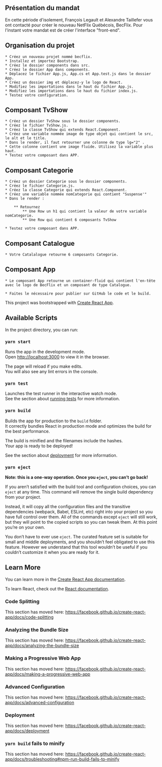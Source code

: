 ## Présentation du mandat 

En cette période d'isolement, François Legault et Alexandre Taillefer vous ont contacté pour créer le nouveau NetFlix Québécois, BecFlix. Pour l'instant votre mandat est de créer l'interface "front-end". 

## Organisation du projet 

    * Créez un nouveau projet nommé becflix. 
    * Installez et importez Bootstrap. 
    * Créez le dossier components dans src. 
    * Créez le dossier App dans components. 
    * Déplacez le fichier App.js, App.cs et App.test.js dans le dossier App. 
    * Créez un dossier img et déplacez-y le logo de React. 
    * Modifiez les importations dans le haut du fichier App.js. 
    * Modifiez les importations dans le haut du fichier index.js. 
    * Testez votre configuration. 

## Composant TvShow 

    * Créez un dossier TvShow sous le dossier components. 
    * Créez le fichier TvShow.js. 
    * Créez la classe TvShow qui extends React.Component. 
    * Créez une variable nommée image de type objet qui contient le src, le alt et le title. 
    * Dans le render, il faut retourner une colonne de type lg="2" . 
    * Cette colonne contient une image fluide. Utilisez la variable plus haut. 
    * Testez votre composant dans APP. 

 

## Composant Categorie 

    * Créez un dossier Categorie sous le dossier components. 
    * Créez le fichier Categorie.js. 
    * Créez la classe Categorie qui extends React.Component. 
    * Créez une variable nommée nomCategorie qui contient "Suspense'" 
    * Dans le render :  

        ** Retournez
            ** Une Row un h1 qui contient la valeur de votre variable nomCategorie. 
            ** Une Row qui contient 6 composants TvShow 

    * Testez votre composant dans APP. 

## Composant Catalogue 

    * Votre Catalalogue retourne 6 composants Categorie. 

## Composant App 

    * Le composant App retourne un container-fluid qui contient l'en-tête avec le logo de BecFlix et un composant de type Catalogue. 

    * Faites le nécessaire pour publier sur GitHub le code et le build. 

 

This project was bootstrapped with [Create React App](https://github.com/facebook/create-react-app).

## Available Scripts

In the project directory, you can run:

### `yarn start`

Runs the app in the development mode.<br />
Open [http://localhost:3000](http://localhost:3000) to view it in the browser.

The page will reload if you make edits.<br />
You will also see any lint errors in the console.

### `yarn test`

Launches the test runner in the interactive watch mode.<br />
See the section about [running tests](https://facebook.github.io/create-react-app/docs/running-tests) for more information.

### `yarn build`

Builds the app for production to the `build` folder.<br />
It correctly bundles React in production mode and optimizes the build for the best performance.

The build is minified and the filenames include the hashes.<br />
Your app is ready to be deployed!

See the section about [deployment](https://facebook.github.io/create-react-app/docs/deployment) for more information.

### `yarn eject`

**Note: this is a one-way operation. Once you `eject`, you can’t go back!**

If you aren’t satisfied with the build tool and configuration choices, you can `eject` at any time. This command will remove the single build dependency from your project.

Instead, it will copy all the configuration files and the transitive dependencies (webpack, Babel, ESLint, etc) right into your project so you have full control over them. All of the commands except `eject` will still work, but they will point to the copied scripts so you can tweak them. At this point you’re on your own.

You don’t have to ever use `eject`. The curated feature set is suitable for small and middle deployments, and you shouldn’t feel obligated to use this feature. However we understand that this tool wouldn’t be useful if you couldn’t customize it when you are ready for it.

## Learn More

You can learn more in the [Create React App documentation](https://facebook.github.io/create-react-app/docs/getting-started).

To learn React, check out the [React documentation](https://reactjs.org/).

### Code Splitting

This section has moved here: https://facebook.github.io/create-react-app/docs/code-splitting

### Analyzing the Bundle Size

This section has moved here: https://facebook.github.io/create-react-app/docs/analyzing-the-bundle-size

### Making a Progressive Web App

This section has moved here: https://facebook.github.io/create-react-app/docs/making-a-progressive-web-app

### Advanced Configuration

This section has moved here: https://facebook.github.io/create-react-app/docs/advanced-configuration

### Deployment

This section has moved here: https://facebook.github.io/create-react-app/docs/deployment

### `yarn build` fails to minify

This section has moved here: https://facebook.github.io/create-react-app/docs/troubleshooting#npm-run-build-fails-to-minify
